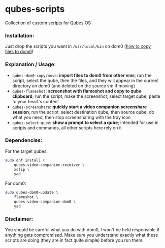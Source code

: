 # qubes-scripts
Collection of custom scripts for Qubes OS

### Installation:
Just drop the scripts you want in `/usr/local/bin` on dom0 ([how to copy files to dom0](https://www.qubes-os.org/doc/how-to-copy-from-dom0/#copying-to-dom0))

### Explanation / Usage:
- `qubes-dom0-copy/move`: **import files to dom0 from other vms**; run the script, select the qube, then the files, and they will appear in the current directory on dom0 (and deleted on the source vm if moving)
- `qubes-flameshot`: **screenshot with flameshot and copy to qube clipboard**; run the script, make the screenshot, select target qube, paste to your heart's content
- `qubes-screenshare`: **quickly start a video companion screenshare session**; run the script, select destination qube, then source qube, do what you need, then stop screensharing with the tray icon
- `qubes-select-qube`: **show a prompt to select a qube**; intended for use in scripts and commands, all other scripts here rely on it

### Dependencies:
For the target qubes:

```bash
sudo dnf install \
    qubes-video-companion-receiver \
    xclip \
    yad
```

For dom0:
```bash
sudo qubes-dom0-update \
    flameshot \
    qubes-video-companion-dom0 \
    yad
```

### Disclaimer:
You should be careful what you do with dom0, I won't be held responsible if anything gets compromised. Make sure you understand exactly what these scripts are doing (they are in fact quite simple) before you run them.
